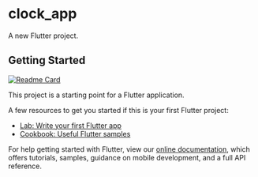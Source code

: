 # clock_app

A new Flutter project.

## Getting Started

[![Readme Card](https://github-readme-stats.vercel.app/api/pin/?username=Anees7757&repo=github-readme-stats)](https://github.com/anuraghazra/github-readme-stats)


This project is a starting point for a Flutter application.

A few resources to get you started if this is your first Flutter project:

- [Lab: Write your first Flutter app](https://flutter.dev/docs/get-started/codelab)
- [Cookbook: Useful Flutter samples](https://flutter.dev/docs/cookbook)

For help getting started with Flutter, view our
[online documentation](https://flutter.dev/docs), which offers tutorials,
samples, guidance on mobile development, and a full API reference.
